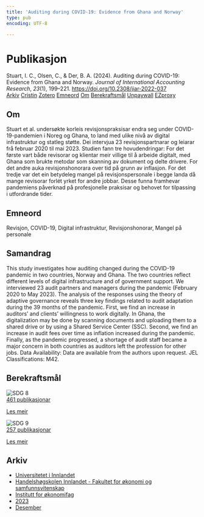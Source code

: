 ```yaml
---
title: 'Auditing during COVID-19: Evidence from Ghana and Norway'
type: pub
encoding: UTF-8

---
```

<h1>Publikasjon</h1>
<article id="csl-bib-container-HWU3KJCR" class="csl-bib-container">
  <div class="csl-bib-body"> <div class="csl-entry">Stuart, I. C., Olsen, C., &#38; Der, B. A. (2024). Auditing during COVID-19: Evidence from Ghana and Norway. <i>Journal of International Accounting Research</i>, <i>23</i>(1), 199–221. <a href="https://doi.org/10.2308/jiar-2022-037">https://doi.org/10.2308/jiar-2022-037</a></div> </div>
  <div class="csl-bib-buttons">
    <a href="#taxonomy-article-HWU3KJCR" alt="archive" class="csl-bib-button">Arkiv</a>
    <a href="https://app.cristin.no/results/show.jsf?id=2216645" alt="Cristin" class="csl-bib-button">Cristin</a>
    <a href="http://zotero.org/groups/5881554/items/HWU3KJCR" alt="Zotero" class="csl-bib-button">Zotero</a>
    <a href="#keywords-article-HWU3KJCR" alt="keywords" class="csl-bib-button">Emneord</a>
    <a href="#about-article-HWU3KJCR" alt="about_pub" class="csl-bib-button">Om</a>
    <a href="#sdg-article-HWU3KJCR" alt="sdg" class="csl-bib-button">Berekraftsmål</a>
    <a href="https://doi.org/10.2308/jiar-2022-037" alt="Unpaywall" class="csl-bib-button">Unpaywall</a>
    <a href="https://doi.org/10.2308/jiar-2022-037" alt="EZproxy" class="csl-bib-button">EZproxy</a>
  </div>
  <div id="csl-bib-meta-container-HWU3KJCR"></div>
</article>
<div id="csl-bib-meta-HWU3KJCR" class="csl-bib-meta">
  <article id="about-article-HWU3KJCR" class="about_pub-article">
    <h1>Om</h1>
    Stuart et al. undersøkte korleis revisjonspraksisar endra seg under COVID-19-pandemien i Noreg og Ghana, to land med ulike nivå av digital infrastruktur og statleg støtte. Dei intervjua 23 revisjonspartnarar og leiarar frå februar 2020 til mai 2023. Studien fann tre hovudendringar: For det første vart både revisorar og klientar meir villige til å arbeide digitalt, med Ghana som brukte metodar som skanning av dokument og delte drivere. For det andre auka revisjonshonorara over tid på grunn av inflasjon. For det tredje var det ein betydeleg mangel på revisjonspersonale i begge landa då mange revisorar forlét yrket for andre jobbar. Desse funna framhevar pandemiens påverknad på profesjonelle praksisar og behovet for tilpassing i utfordrande tider.
  </article>
  <article id="keywords-article-HWU3KJCR" class="keywords-article">
    <h1>Emneord</h1>
    Revisjon, COVID-19, Digital infrastruktur, Revisjonshonorar, Mangel på personale
  </article>
  <article id="abstract-article-HWU3KJCR" class="abstract-article">
    <h1>Samandrag</h1>
    This study investigates how auditing changed during the COVID-19 pandemic in two countries, Norway and Ghana. The two countries reflect different levels of digital infrastructure and of government support. We interviewed 23 audit partners and managers during the pandemic (February 2020 to May 2023). The analysis of the responses using the theory of adaptive governance reveals three key findings related to audit adaptation during the 39 months of the pandemic. First, we find an increase in auditors’ and clients’ willingness to work digitally. In Ghana, the digitalization may be done by scanning documents and uploading them to a shared drive or by using a Shared Service Center (SSC). Second, we find an increase in audit fees over time as inflation increased during the pandemic. Finally, as the pandemic progressed, a shortage of audit staff became a major concern in both countries as auditors left the profession for other jobs. Data Availability: Data are available from the authors upon request. JEL Classifications: M42.
  </article>
  <article id="sdg-article-HWU3KJCR" class="sdg-article">
    <h1>Berekraftsmål</h1>
    <div class="sdg-container"><div id="sdg8" class="sdg">
        <img src="{{< params subfolder >}}images/sdg/sdg08_nn.png" class="image" alt="SDG 8">
        <div class="sdg-overlay">
          <a href="{{< params subfolder >}}nn/archive/?sdg=8#archive" class="sdg-publication-count"><span>461</span> publikasjonar</a>
          <p><a href="https://fn.no/om-fn/fns-baerekraftsmaal/anstendig-arbeid-og-oekonomisk-vekst?lang=nno-NO" class="sdg-read-more">Les meir</a></p>
        </div>
      </div> <div id="sdg9" class="sdg">
        <img src="{{< params subfolder >}}images/sdg/sdg09_nn.png" class="image" alt="SDG 9">
        <div class="sdg-overlay">
          <a href="{{< params subfolder >}}nn/archive/?sdg=9#archive" class="sdg-publication-count"><span>257</span> publikasjonar</a>
          <p><a href="https://fn.no/om-fn/fns-baerekraftsmaal/industri-innovasjon-og-infrastruktur?lang=nno-NO" class="sdg-read-more">Les meir</a></p>
        </div>
      </div></div>
  </article>
  <article id="taxonomy-article-HWU3KJCR" class="taxonomy-article">
    <h1>Arkiv</h1>
    <ul>
      <li><a href="{{< params subfolder >}}nn/archive/?key=3DCRN523">Universitetet i Innlandet</a></li>
      <li><a href="{{< params subfolder >}}nn/archive/?key=DU8Q9LN9">Handelshøgskolen Innlandet - Fakultet for økonomi og samfunnsvitenskap</a></li>
      <li><a href="{{< params subfolder >}}nn/archive/?key=3IQA89I8">Institutt for økonomifag</a></li>
      <li><a href="{{< params subfolder >}}nn/archive/?key=RD9NIUZB">2023</a></li>
      <li><a href="{{< params subfolder >}}nn/archive/?key=F34LS9LH">Desember</a></li>
    </ul>
  </article>
</div>
